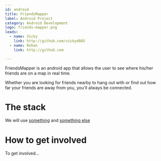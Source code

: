 ```yaml
---
id: android
title: FriendsMapper
label: Android Project
category: Android Development
logo: friends-mapper.png
leads:
  - name: Vicky
    link: http://github.com/vickyd885
  - name: Rohan
    link: http://github.com

---
```


FriendsMapper is an android app that allows the user to see where his/her friends are on a map in real time.

Whether you are looking for friends nearby to hang out with or find out how far your friends are away from you, you'll always be connected.

# The stack

We will use [something](#) and [something else](#)

# How to get involved

To get involved...
